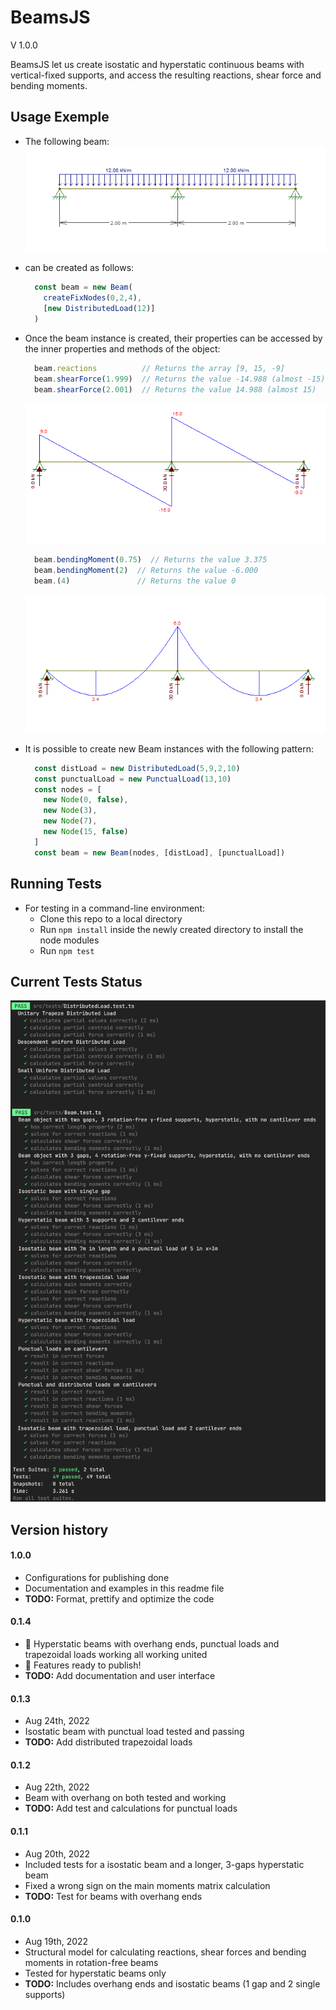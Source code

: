 # BeamsJS
V 1.0.0

BeamsJS let us create isostatic and hyperstatic continuous beams with vertical-fixed supports, and access the resulting reactions, shear force and bending moments.

## Usage Exemple
- The following beam:
![Beam0-2-4](./img/beam0-2-4.png)

- can be created as follows:
  ```ts
    const beam = new Beam(
      createFixNodes(0,2,4),
      [new DistributedLoad(12)]
    )
  ```

- Once the beam instance is created, their properties can be accessed by the inner properties and methods of the object:
  ```ts
    beam.reactions          // Returns the array [9, 15, -9]
    beam.shearForce(1.999)  // Returns the value -14.988 (almost -15)
    beam.shearForce(2.001)  // Returns the value 14.988 (almost 15) 
  ```
  ![shearForce0-2-4](./img/shearForce0-2-4.png)

  ```ts
    beam.bendingMoment(0.75)  // Returns the value 3.375
    beam.bendingMoment(2)  // Returns the value -6.000
    beam.(4)               // Returns the value 0  
  ```
  ![bendingMoment0-2-4](./img/bendingMoment0-2-4.png)

- It is possible to create new Beam instances with the following pattern:
  ```ts
    const distLoad = new DistributedLoad(5,9,2,10)
    const punctualLoad = new PunctualLoad(13,10)
    const nodes = [
      new Node(0, false),
      new Node(3),
      new Node(7),
      new Node(15, false)
    ]
    const beam = new Beam(nodes, [distLoad], [punctualLoad])
  ```

## Running Tests
- For testing in a command-line environment:
  - Clone this repo to a local directory
  - Run `npm install` inside the newly created directory to install the node modules 
  - Run `npm test`

## Current Tests Status
![TestStatus](./img/testStatus.png)

## Version history

#### 1.0.0
- Configurations for publishing done
- Documentation and examples in this readme file
- **TODO:** Format, prettify and optimize the code

#### 0.1.4
- 🥇 Hyperstatic beams with overhang ends, punctual loads and trapezoidal loads working all working united 
- 🚀 Features ready to publish!
- **TODO:** Add documentation and user interface

#### 0.1.3
- Aug 24th, 2022
- Isostatic beam with punctual load tested and passing 
- **TODO:** Add distributed trapezoidal loads

#### 0.1.2
- Aug 22th, 2022
- Beam with overhang on both tested and working
- **TODO:** Add test and calculations for punctual loads

#### 0.1.1
- Aug 20th, 2022
- Included tests for a isostatic beam and a longer, 3-gaps hyperstatic beam 
- Fixed a wrong sign on the main moments matrix calculation
- **TODO:** Test for beams with overhang ends 

#### 0.1.0
- Aug 19th, 2022
- Structural model for calculating reactions, shear forces and bending moments in rotation-free beams
- Tested for hyperstatic beams only
- **TODO:** Includes overhang ends and isostatic beams (1 gap and 2 single supports)
